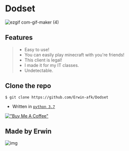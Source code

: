 # Dodset

![ezgif com-gif-maker (4)](https://user-images.githubusercontent.com/78267674/154285471-69b5c8ef-3685-4087-ace0-b79fae12fa57.gif)

## Features
> - Easy to use!
> - You can easily play minecraft with you're friends!
> - This client is legal!
> - I made it for my IT classes.
> - Undetectable.  

## Clone the repo
```
$ git clone https://github.com/Erwin-afk/Dodset
```

- Written in [`python 3.7`](https://www.python.org/downloads/release/python-370/)  

[!["Buy Me A Coffee"](https://www.buymeacoffee.com/assets/img/custom_images/orange_img.png)](https://www.buymeacoffee.com/ervinafk)

## Made by Erwin


![img](https://user-images.githubusercontent.com/78267674/153889753-c92973da-4489-49da-a1d1-6d67430e8384.gif)
